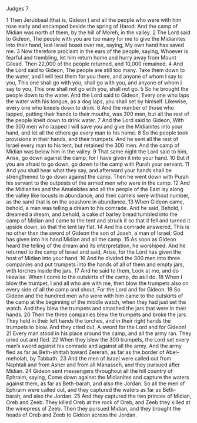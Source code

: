 Judges 7

1	Then Jerubbaal (that is, Gideon ) and all the people who were with him rose early and encamped beside the spring of Harod. And the camp of Midian was north of them, by the hill of Moreh, in the valley.
2	The Lord said to Gideon, The people with you are too many for me to give the Midianites into their hand, lest Israel boast over me, saying, My own hand has saved me.
3	Now therefore proclaim in the ears of the people, saying, Whoever is fearful and trembling, let him return home and hurry away from Mount Gilead. Then 22,000 of the people returned, and 10,000 remained.
4	And the Lord said to Gideon, The people are still too many. Take them down to the water, and I will test them for you there, and anyone of whom I say to you, This one shall go with you, shall go with you, and anyone of whom I say to you, This one shall not go with you, shall not go.
5	So he brought the people down to the water. And the Lord said to Gideon, Every one who laps the water with his tongue, as a dog laps, you shall set by himself. Likewise, every one who kneels down to drink.
6	And the number of those who lapped, putting their hands to their mouths, was 300 men, but all the rest of the people knelt down to drink water.
7	And the Lord said to Gideon, With the 300 men who lapped I will save you and give the Midianites into your hand, and let all the others go every man to his home.
8	So the people took provisions in their hands, and their trumpets. And he sent all the rest of Israel every man to his tent, but retained the 300 men. And the camp of Midian was below him in the valley.
9	That same night the Lord said to him, Arise, go down against the camp, for I have given it into your hand.
10	But if you are afraid to go down, go down to the camp with Purah your servant.
11	And you shall hear what they say, and afterward your hands shall be strengthened to go down against the camp. Then he went down with Purah his servant to the outposts of the armed men who were in the camp.
12	And the Midianites and the Amalekites and all the people of the East lay along the valley like locusts in abundance, and their camels were without number, as the sand that is on the seashore in abundance.
13	When Gideon came, behold, a man was telling a dream to his comrade. And he said, Behold, I dreamed a dream, and behold, a cake of barley bread tumbled into the camp of Midian and came to the tent and struck it so that it fell and turned it upside down, so that the tent lay flat.
14	And his comrade answered, This is no other than the sword of Gideon the son of Joash, a man of Israel; God has given into his hand Midian and all the camp.
15	As soon as Gideon heard the telling of the dream and its interpretation, he worshiped. And he returned to the camp of Israel and said, Arise, for the Lord has given the host of Midian into your hand.
16	And he divided the 300 men into three companies and put trumpets into the hands of all of them and empty jars, with torches inside the jars.
17	And he said to them, Look at me, and do likewise. When I come to the outskirts of the camp, do as I do.
18	When I blow the trumpet, I and all who are with me, then blow the trumpets also on every side of all the camp and shout, For the Lord and for Gideon.
19	So Gideon and the hundred men who were with him came to the outskirts of the camp at the beginning of the middle watch, when they had just set the watch. And they blew the trumpets and smashed the jars that were in their hands.
20	Then the three companies blew the trumpets and broke the jars. They held in their left hands the torches, and in their right hands the trumpets to blow. And they cried out, A sword for the Lord and for Gideon!
21	Every man stood in his place around the camp, and all the army ran. They cried out and fled.
22	When they blew the 300 trumpets, the Lord set every man’s sword against his comrade and against all the army. And the army fled as far as Beth-shittah toward Zererah, as far as the border of Abel-meholah, by Tabbath.
23	And the men of Israel were called out from Naphtali and from Asher and from all Manasseh, and they pursued after Midian.
24	Gideon sent messengers throughout all the hill country of Ephraim, saying, Come down against the Midianites and capture the waters against them, as far as Beth-barah, and also the Jordan. So all the men of Ephraim were called out, and they captured the waters as far as Beth-barah, and also the Jordan.
25	And they captured the two princes of Midian, Oreb and Zeeb. They killed Oreb at the rock of Oreb, and Zeeb they killed at the winepress of Zeeb. Then they pursued Midian, and they brought the heads of Oreb and Zeeb to Gideon across the Jordan.

